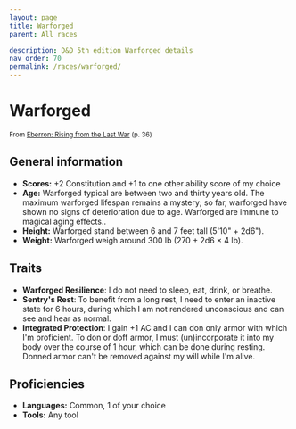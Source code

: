 ```yaml
---
layout: page
title: Warforged
parent: All races

description: D&D 5th edition Warforged details
nav_order: 70
permalink: /races/warforged/
---
```


# Warforged

<small>From <a target="_blank" href="https://dnd.wizards.com/products/tabletop-games/rpg-products/eberron">Eberron: Rising from the Last War</a> (p. 36)</small>


## General information

- **Scores:** +2 Constitution and +1 to one other ability score of my choice
- **Age:** Warforged typical are between two and thirty years old. The maximum warforged lifespan remains a mystery; so far, warforged have shown no signs of deterioration due to age. Warforged are immune to magical aging effects..
- **Height:** Warforged stand between 6 and 7 feet tall (5'10" + 2d6").
- **Weight:** Warforged weigh around 300 lb (270 + 2d6 × 4 lb).

## Traits

- **Warforged Resilience**: I do not need to sleep, eat, drink, or breathe.
- **Sentry's Rest**: To benefit from a long rest, I need to enter an inactive state for 6 hours, during which I am not rendered unconscious and can see and hear as normal.
- **Integrated Protection**: I gain +1 AC and I can don only armor with which I'm proficient. To don or doff armor, I must (un)incorporate it into my body over the course of 1 hour, which can be done during resting. Donned armor can't be removed against my will while I'm alive.

## Proficiencies

- **Languages:** Common, 1 of your choice
- **Tools:** Any tool